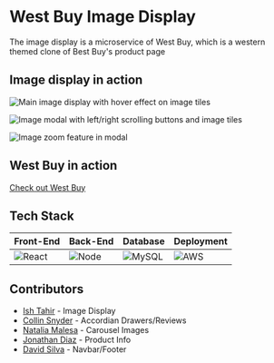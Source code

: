 # West Buy Image Display

The image display is a microservice of West Buy, which is a western themed clone of Best Buy's product page

## Image display in action
![Main image display with hover effect on image tiles](https://media.giphy.com/media/ekvY0HGvqwlhW63Mnc/giphy.gif)

![Image modal with left/right scrolling buttons and image tiles](https://media.giphy.com/media/hosNhNMVxxXIqI1qKh/giphy.gif)

![Image zoom feature in modal](https://media.giphy.com/media/W3g8ZmYPRlEhevMlZK/giphy.gif)

## West Buy in action

[Check out West Buy](http://westbuy.org/)

## Tech Stack
Front-End | Back-End | Database | Deployment
--- | --- | --- | ---
![React](https://cdn4.iconfinder.com/data/icons/logos-3/600/React.js_logo-64.png) | ![Node](https://cdn4.iconfinder.com/data/icons/logos-3/456/nodejs-new-pantone-black-128.png) | ![MySQL](https://cdn4.iconfinder.com/data/icons/logos-3/181/MySQL-128.png) | ![AWS](https://upload.wikimedia.org/wikipedia/commons/thumb/archive/1/1d/20160608202754%21AmazonWebservices_Logo.svg/120px-AmazonWebservices_Logo.svg.png)

## Contributors
- [Ish Tahir](https://github.com/ishtahir) - Image Display
- [Collin Snyder](https://github.com/Collin-Snyder) - Accordian Drawers/Reviews
- [Natalia Malesa](https://github.com/nmalesa) - Carousel Images
- [Jonathan Diaz](https://github.com/JCDiaz1201) - Product Info
- [David Silva](https://github.com/davidsilva2841) - Navbar/Footer
